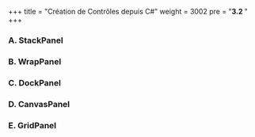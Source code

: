 +++
title = "Création de Contrôles depuis C#"
weight = 3002
pre = "<b>3.2 </b>"
+++


### A. StackPanel 

### B. WrapPanel 

### C. DockPanel 

### D. CanvasPanel 

### E. GridPanel 